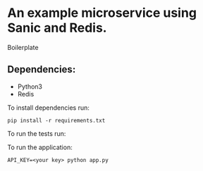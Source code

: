 # An example microservice using Sanic and Redis.

Boilerplate

## Dependencies:

* Python3
* Redis

To install dependencies run:

```
pip install -r requirements.txt

```

To run the tests run:


To run the application:

```
API_KEY=<your key> python app.py
```


